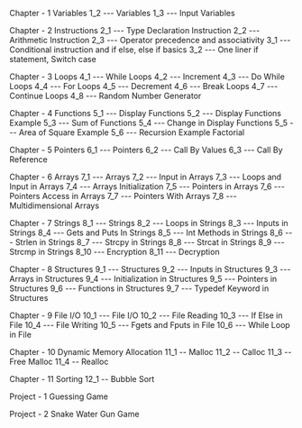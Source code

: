 Chapter - 1 Variables
1_2 --- Variables
1_3 --- Input Variables

Chapter - 2 Instructions
2_1 --- Type Declaration Instruction
2_2 --- Arithmetic Instruction
2_3 --- Operator precedence and associativity
3_1 --- Conditional instruction and if else, else if basics
3_2 --- One liner if statement, Switch case 

Chapter - 3 Loops
4_1 --- While Loops
4_2 --- Increment
4_3 --- Do While Loops
4_4 --- For Loops
4_5 --- Decrement
4_6 --- Break Loops
4_7 --- Continue Loops
4_8 --- Random Number Generator

Chapter - 4 Functions
5_1 --- Display Functions
5_2 --- Display Functions Example
5_3 --- Sum of Functions
5_4 --- Change in Display Functions
5_5 --- Area of Square Example
5_6 --- Recursion Example Factorial

Chapter - 5 Pointers
6_1 --- Pointers
6_2 --- Call By Values
6_3 --- Call By Reference

Chapter - 6 Arrays
7_1 --- Arrays
7_2 --- Input in Arrays
7_3 --- Loops and Input in Arrays
7_4 --- Arrays Initialization
7_5 --- Pointers in Arrays
7_6 --- Pointers Access in Arrays
7_7 --- Pointers With Arrays
7_8 --- Multidimensional Arrays

Chapter - 7 Strings
8_1  --- Strings
8_2  --- Loops in Strings
8_3  --- Inputs in Strings
8_4  --- Gets and Puts In Strings
8_5  --- Int Methods in Strings
8_6  --- Strlen in Strings
8_7  --- Strcpy in Strings
8_8  --- Strcat in Strings
8_9  --- Strcmp in Strings
8_10 --- Encryption 
8_11 --- Decryption

Chapter - 8 Structures
9_1 --- Structures
9_2 --- Inputs in Structures
9_3 --- Arrays in Structures
9_4 --- Initialization in Structures
9_5 --- Pointers in Structures
9_6 --- Functions in Structures
9_7 --- Typedef Keyword in Structures

Chapter - 9 File I/O 
10_1 --- File I/O 
10_2 --- File Reading
10_3 --- If Else in File
10_4 --- File Writing
10_5 --- Fgets and Fputs in File
10_6 --- While Loop in File

Chapter - 10 Dynamic Memory Allocation
11_1 -- Malloc
11_2 -- Calloc
11_3 -- Free Malloc
11_4 -- Realloc

Chapter - 11 Sorting
12_1 -- Bubble Sort

Project - 1 
Guessing Game

Project - 2
Snake Water Gun Game